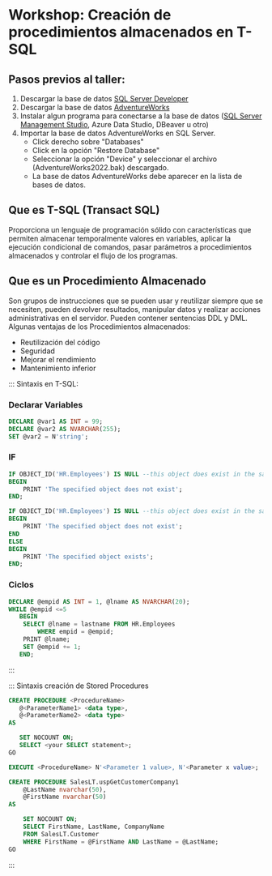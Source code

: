 # Workshop: Creación de procedimientos almacenados en T-SQL

## Pasos previos al taller:
1. Descargar la base de datos [SQL Server Developer](https://www.microsoft.com/es-es/sql-server/sql-server-downloads)
2. Descargar la base de datos [AdventureWorks](https://learn.microsoft.com/es-es/sql/samples/adventureworks-install-configure?view=sql-server-ver16&tabs=ssms)
3. Instalar algun programa para conectarse a la base de datos ([SQL Server Management Studio](https://learn.microsoft.com/es-es/sql/ssms/download-sql-server-management-studio-ssms?view=sql-server-ver16), Azure Data Studio, DBeaver u otro)
4. Importar la base de datos AdventureWorks en SQL Server.
    - Click derecho sobre "Databases"
    - Click en la opción "Restore Database"
    - Seleccionar la opción "Device" y seleccionar el archivo (AdventureWorks2022.bak) descargado.
    - La base de datos AdventureWorks debe aparecer en la lista de bases de datos.


## Que es T-SQL (Transact SQL)
Proporciona un lenguaje de programación sólido con características que permiten almacenar temporalmente valores en variables, aplicar la ejecución condicional de comandos, pasar parámetros a procedimientos almacenados y controlar el flujo de los programas.


## Que es un Procedimiento Almacenado
Son grupos de instrucciones que se pueden usar y reutilizar siempre que se necesiten, pueden devolver resultados, manipular datos y realizar acciones administrativas en el servidor. 
Pueden contener sentencias DDL y DML.
Algunas ventajas de los Procedimientos almacenados:
- Reutilización del código
- Seguridad
- Mejorar el rendimiento
- Mantenimiento inferior

::: Sintaxis en T-SQL:
### Declarar Variables
```sql
DECLARE @var1 AS INT = 99;
DECLARE @var2 AS NVARCHAR(255);
SET @var2 = N'string';
```

### IF
```sql
IF OBJECT_ID('HR.Employees') IS NULL --this object does exist in the sample database
BEGIN
    PRINT 'The specified object does not exist';
END;

IF OBJECT_ID('HR.Employees') IS NULL --this object does exist in the sample database
BEGIN
    PRINT 'The specified object does not exist';
END
ELSE
BEGIN
    PRINT 'The specified object exists';
END;
```

### Ciclos
```sql
DECLARE @empid AS INT = 1, @lname AS NVARCHAR(20);
WHILE @empid <=5
   BEGIN
	SELECT @lname = lastname FROM HR.Employees
		WHERE empid = @empid;
	PRINT @lname;
	SET @empid += 1;
   END;
```
:::

::: Sintaxis creación de Stored Procedures
```sql
CREATE PROCEDURE <ProcedureName>
   @<ParameterName1> <data type>,
   @<ParameterName2> <data type>
AS   

   SET NOCOUNT ON;
   SELECT <your SELECT statement>;
GO

EXECUTE <ProcedureName> N'<Parameter 1 value>, N'<Parameter x value>;  

CREATE PROCEDURE SalesLT.uspGetCustomerCompany1
    @LastName nvarchar(50),
    @FirstName nvarchar(50)
AS   

    SET NOCOUNT ON;
    SELECT FirstName, LastName, CompanyName
    FROM SalesLT.Customer
    WHERE FirstName = @FirstName AND LastName = @LastName;
GO
```
:::
